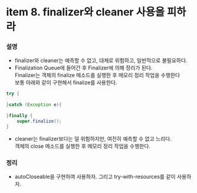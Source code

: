 # item 8. finalizer와 cleaner 사용을 피하라



### 설명
* finalizer와 cleaner는 예측할 수 없고, 대체로 위험하고, 일반적으로 불필요하다.
* Finalization Queue에 들어간 후 Finalizer에 의해 정리가 된다.
</br> Finalizer는 객체의 finalize 메소드를 실행한 후 메모리 정리 작업을 수행한다
</br> 보통 아래와 같이 구현해서 finalize를 사용한다.

```java
try {
    
}catch (Exception e){
    
}finally {
    super.finalize();
}
```

* cleaner는 finalizer보다는 덜 위험하지만, 여전히 예측할 수 없고 느리다.
</br> 객체의 close 메소드를 실행한 후 메모리 정리 작업을 수행한다.

### 정리
* autoCloseable을 구현하여 사용하자. 그리고 try-with-resources를 같이 사용하자.
